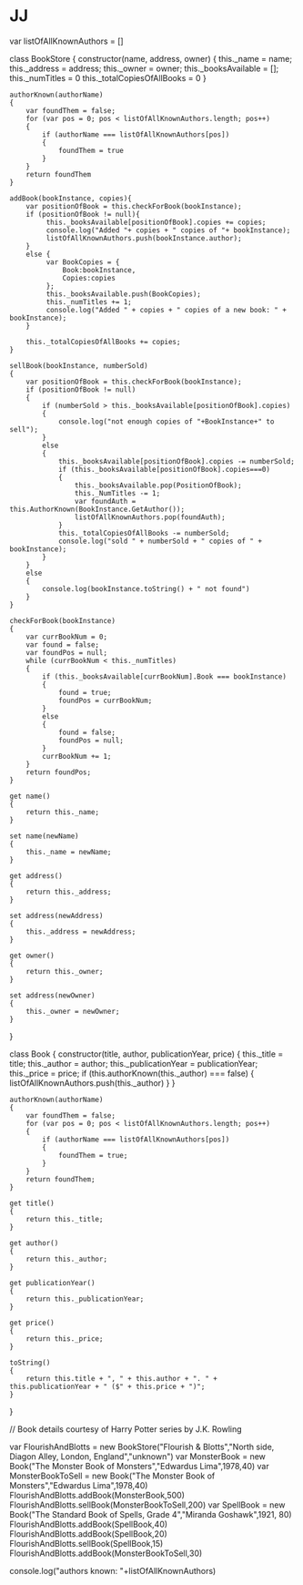 # JJ

var listOfAllKnownAuthors = []

class BookStore
{
    constructor(name, address, owner)
	{
        this._name = name;
        this._address = address;
        this._owner = owner;
        this._booksAvailable = [];
        this._numTitles = 0
        this._totalCopiesOfAllBooks = 0
    }

    authorKnown(authorName)
	{
        var foundThem = false;
        for (var pos = 0; pos < listOfAllKnownAuthors.length; pos++)
		{
            if (authorName === listOfAllKnownAuthors[pos])
			{
                foundThem = true
            }
        }
        return foundThem
    }

    addBook(bookInstance, copies){
        var positionOfBook = this.checkForBook(bookInstance);
        if (positionOfBook != null){
             this._booksAvailable[positionOfBook].copies += copies;
             console.log("Added "+ copies + " copies of "+ bookInstance);
             listOfAllKnownAuthors.push(bookInstance.author);
        }
        else {
             var BookCopies = {
                 Book:bookInstance,
                 Copies:copies
             };
             this._booksAvailable.push(BookCopies);
             this._numTitles += 1;
             console.log("Added " + copies + " copies of a new book: " + bookInstance);
        }

        this._totalCopiesOfAllBooks += copies;
    }

    sellBook(bookInstance, numberSold)
	{
        var positionOfBook = this.checkForBook(bookInstance);
        if (positionOfBook != null)
		{
            if (numberSold > this._booksAvailable[positionOfBook].copies)
			{
                console.log("not enough copies of "+BookInstance+" to sell");
            }
            else
			{
                this._booksAvailable[positionOfBook].copies -= numberSold;
                if (this._booksAvailable[positionOfBook].copies===0)
				{
                    this._booksAvailable.pop(PositionOfBook);
                    this._NumTitles -= 1;
                    var foundAuth = this.AuthorKnown(BookInstance.GetAuthor());
                    listOfAllKnownAuthors.pop(foundAuth);
                }
                this._totalCopiesOfAllBooks -= numberSold;
                console.log("sold " + numberSold + " copies of " + bookInstance);
            }
        }
        else
		{
            console.log(bookInstance.toString() + " not found")
        }
    }

    checkForBook(bookInstance)
	{
        var currBookNum = 0;
        var found = false;
        var foundPos = null;
        while (currBookNum < this._numTitles)
		{
            if (this._booksAvailable[currBookNum].Book === bookInstance)
			{
                found = true;
                foundPos = currBookNum;
            }
            else
			{
                found = false;
                foundPos = null;
            }
            currBookNum += 1;
        }
        return foundPos;
    }

    get name()
	{
        return this._name;
    }

    set name(newName)
	{
        this._name = newName;
    }

    get address()
	{
        return this._address;
    }

    set address(newAddress)
	{
        this._address = newAddress;
    }

    get owner()
	{
        return this._owner;
    }

    set address(newOwner)
	{
        this._owner = newOwner;
    }
}

class Book
{
    constructor(title, author, publicationYear, price)
	{
        this._title = title;
        this._author = author;
        this._publicationYear = publicationYear;
        this._price = price;
        if (this.authorKnown(this._author) === false)
		{
            listOfAllKnownAuthors.push(this._author)
        }
    }

    authorKnown(authorName)
	{
        var foundThem = false;
        for (var pos = 0; pos < listOfAllKnownAuthors.length; pos++)
		{
            if (authorName === listOfAllKnownAuthors[pos])
			{
                foundThem = true;
            }
        }
        return foundThem;
    }

    get title()
	{
        return this._title;
    }

    get author()
	{
        return this._author;
    }

    get publicationYear()
	{
        return this._publicationYear;
    }

    get price()
	{
        return this._price;
    }

	toString()
	{
        return this.title + ", " + this.author + ". " + this.publicationYear + " ($" + this.price + ")";
    }
}

// Book details courtesy of Harry Potter series by J.K. Rowling

var FlourishAndBlotts = new BookStore("Flourish &amp; Blotts","North side, Diagon Alley, London, England","unknown")
var MonsterBook = new Book("The Monster Book of Monsters","Edwardus Lima",1978,40)
var MonsterBookToSell = new Book("The Monster Book of Monsters","Edwardus Lima",1978,40)
FlourishAndBlotts.addBook(MonsterBook,500)
FlourishAndBlotts.sellBook(MonsterBookToSell,200)
var SpellBook = new Book("The Standard Book of Spells, Grade 4","Miranda Goshawk",1921, 80)
FlourishAndBlotts.addBook(SpellBook,40)
FlourishAndBlotts.addBook(SpellBook,20)
FlourishAndBlotts.sellBook(SpellBook,15)
FlourishAndBlotts.addBook(MonsterBookToSell,30)

console.log("authors known: "+listOfAllKnownAuthors)
